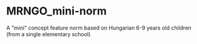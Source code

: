 # MRNGO_mini-norm
A "mini" concept feature norm based on Hungarian 6-9 years old children (from a single elementary school)
